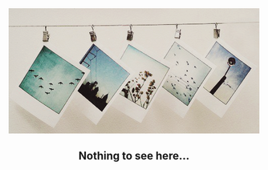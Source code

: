 <div align='center'>
  <img src='https://github.com/alaanvv/Image-Database/blob/main/Misc/images.png?raw=true'>
  
  ## Nothing to see here...
</div>
